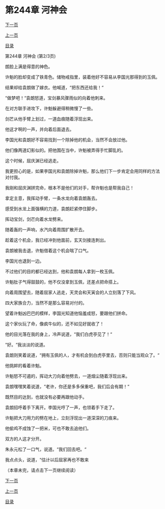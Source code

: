 <h1>第244章  河神会</h1>
            <div><p><a href="./731_%E7%AC%AC244%E7%AB%A0_%E6%B2%B3%E7%A5%9E%E4%BC%9A.md">下一页</a></p><p><a href="./729_%E7%AC%AC244%E7%AB%A0_%E6%B2%B3%E7%A5%9E%E4%BC%9A.md">上一页</a></p><p><a href="../">目录</a></p></div>
            <div><p>第244章  河神会 (第2/3页)</p><p>朗脸上满是得意的神色。</p><p>许魁的脸却变成了铁青色。储物戒指里，装着他好不容易从李国光那得到的玉佩。</p><p>结果却给袁朗做了嫁衣。他喊道，“把东西还给我！“</p><p>“做梦吧！“袁朗怒道，宝剑暴风骤雨似的向着他刺来。</p><p>在对方联手进攻下，许魁躲避得稍微慢了一些。</p><p>剑芒从他手臂上划过，一道血痕随着浮现出来。</p><p>他这才啊的一声，并向着后面退去。</p><p>李国光和袁朗好不容易找到一个除掉他的机会，当然不会放过他。</p><p>他们像两道幻影似的。把他围在当中，许魁被弄得手忙脚乱的。</p><p>这个时候，屈庆渊已经逃走。</p><p>我更担心的是，如果李国光和袁朗除掉许魁，那么他们下一步肯定会用同样的方法对付我。</p><p>我刚和屈庆渊拼完命，根本不是他们的对手，帮许魁也是帮我自己！</p><p>拿定主意，我挥动手臂，一条水龙向着袁朗轰去。</p><p>感受到水龙上面强横的力道，袁朗赶紧停住脚步。</p><p>挥动宝剑，剑芒向着水龙劈来。</p><p>随着轰的一声响，水汽向着周围扩散开去。</p><p>趁着这个机会，我已经冲到他面前，玄天剑接连刺出。</p><p>袁朗被我击退，许魁借着这个机会喘了口气。</p><p>李国光也退到一边。</p><p>不过他们的目的都已经达到，他和袁朗每人拿到一枚玉佩。</p><p>许魁肚子气得鼓鼓的，他不仅没拿到玉佩，还差点把命搭上。</p><p>向着周围望去，随着屈家人逃走，天灵会和天寅会的人立刻落了下风。</p><p>四大家族合力，当然不是那么容易对付的。</p><p>望着许魁凶巴巴的模样，李国光知道他恼羞成怒，要跟他们拼命。</p><p>这个家伙玩了命，像疯牛似的，还不如见好就收了！</p><p>他的目光落在我的身上，冷声说道，“我们白虎亭见了！“</p><p>“好。“我淡淡的说道。</p><p>袁朗则笑着说道，“拥有玉佩的人，才有机会到白虎亭里去，否则只能当观众了。“</p><p>他挑衅的看着许魁。</p><p>许魁怒不可遏的，挥动大刀向着他劈去，一道烟尘随着浮现出来。</p><p>袁朗嘿嘿笑着说道，“老许，你还是多多保重吧，我们后会有期！“</p><p>既然目的达到，也就没有必要再跟他动手。</p><p>袁朗招呼着手下离开。李国光哼了一声，也领着手下走了。</p><p>许魁把大刀用力的劈在地上，立刻浮现出一道深深的刀痕来。</p><p>他偷鸡不成蚀了一把米，可也不敢去追他们。</p><p>双方的人这才分开。</p><p>朱永元松了一口气，说道。“我们回去吧。“</p><p>我点点头，说道，“估计以后屈家再也不敢来</p><p>（本章未完，请点击下一页继续阅读）</p></div>
            <div><p><a href="./731_%E7%AC%AC244%E7%AB%A0_%E6%B2%B3%E7%A5%9E%E4%BC%9A.md">下一页</a></p><p><a href="./729_%E7%AC%AC244%E7%AB%A0_%E6%B2%B3%E7%A5%9E%E4%BC%9A.md">上一页</a></p><p><a href="../">目录</a></p></div>